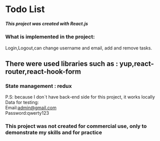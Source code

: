 # Todo List<br>

##### This project was created with React.js

### What is implemented in the project:

Login,Logout,can change username and email, add and remove tasks.

## There were used libraries such as : yup,react-router,react-hook-form

### State management : redux

P.S: because I don`t have back-end side for this project, it works locally <br>
Data for testing:<br>
Email:admin@gmail.com<br>
Password:qwerty123<br>

### This project was not created for commercial use, only to demonstrate my skills and for practice